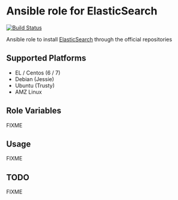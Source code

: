 # Ansible role for ElasticSearch

[![Build Status](https://travis-ci.org/torian/ansible-role-elasticsearch.svg)](https://travis-ci.org/torian/ansible-role-elasticsearch)

Ansible role to install [ElasticSearch](https://www.elastic.co/products/elasticsearch)
through the official repositories

## Supported Platforms

  * EL / Centos (6 / 7)
  * Debian (Jessie)
  * Ubuntu (Trusty)
  * AMZ Linux

## Role Variables

FIXME

## Usage

FIXME

## TODO

FIXME

